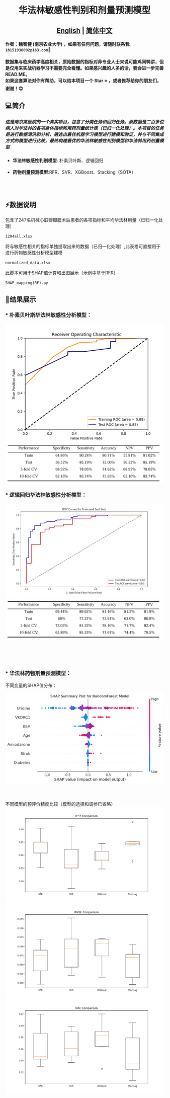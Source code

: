 


# <div align="center">华法林敏感性判别和剂量预测模型
## <div align="center"><b><a href="[README.md](README.md)">English</a> | <a href=[READMEzh.md](READMEzh.md)>简体中文</a></b></div>



#### 作者：魏智健 (南京农业大学) ，如果有任何问题，请随时联系我``18151936092@163.com``📧
 **数据集与临床药学高度相关，原始数据的指标对非专业人士来说可能鸡同鸭讲，但是仅用来实战机器学习不需要完全看懂。如果感兴趣的人多的话，我会进一步完善READ.ME。<br>
   如果这套算法对你有帮助，可以给本项目一个 Star ⭐ ，或者推荐给你的朋友们，谢谢！😊**






##  💻简介
##### 这是南京某医院的一个真实项目，包含了分类任务和回归任务。原数据是二百多位病人对华法林的各项身体指标和用药剂量统计表（已归一化处理）。本项目的任务是进行数据清洗和分析，遴选出最佳机器学习模型进行建模和验证，并与不同集成方式的模型进行比较，最终构建最优的华法林敏感性判别模型和华法林用药剂量模型

* **华法林敏感性判别模型**: 朴素贝叶斯、逻辑回归
  <br><br>
 * **药物剂量预测模型**:RFR、SVR、XGBoost、Stacking（SOTA）
<br>

<br>

## ⚡数据说明



包含了247名机械心脏瓣瓣膜术后患者的各项指标和平均华法林用量（已归一化处理）

    1204all.xlsx


将与敏感性相关的指标单独提取出来的数据（已归一化处理）,此表格可直接用于进行药物敏感性分析模型建模

    normalized_data.xlsx
   
此脚本可用于SHAP值计算和出图展示（示例中基于RFR）


    SHAP_mapping(RF).py


## 👀结果展示

### * **朴素贝叶斯华法林敏感性分析模型**：
![img.png](NB_ROC.png)
![NB_accuracy.png](NB_accuracy.png)

### * **逻辑回归华法林敏感性分析模型**：
![LR_ROC.jpg](LR_ROC.jpg)
![LR_accuracy.png](LR_accuracy.png)


   

<br><br><br>

### * **华法林药物剂量预测模型**：
不同变量的SHAP值分布：

![SHAP(RF).jpg](SHAP%28RF%29.jpg)
<br><br>
<br>
<br>
不同模型的预评价精度比较（模型的选择和调参已省略）
![R2.png](R2.png)
![RMSE.png](RMSE.png)
![MAE.png](MAE.png)

<br><br><br>



